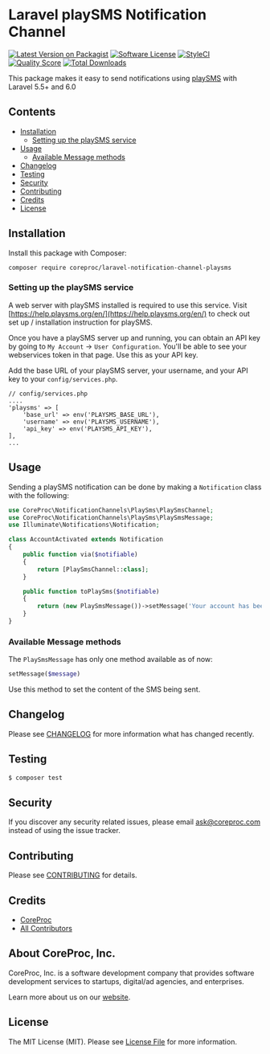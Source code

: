 # Laravel playSMS Notification Channel

[![Latest Version on Packagist](https://img.shields.io/packagist/v/coreproc/laravel-notification-channel-play-sms.svg?style=flat-square)](https://packagist.org/packages/coreproc/laravel-notification-channel-play-sms)
[![Software License](https://img.shields.io/badge/license-MIT-brightgreen.svg?style=flat-square)](LICENSE.md)
[![StyleCI](https://styleci.io/repos/:style_ci_id/shield)](https://styleci.io/repos/:style_ci_id)
[![Quality Score](https://img.shields.io/scrutinizer/g/coreproc/laravel-notification-channel-play-sms.svg?style=flat-square)](https://scrutinizer-ci.com/g/coreproc/laravel-notification-channel-play-sms)
[![Total Downloads](https://img.shields.io/packagist/dt/coreproc/laravel-notification-channel-play-sms.svg?style=flat-square)](https://packagist.org/packages/coreproc/laravel-notification-channel-play-sms)

This package makes it easy to send notifications using [playSMS](https://playsms.org) with Laravel 5.5+ and 6.0

## Contents

- [Installation](#installation)
	- [Setting up the playSMS service](#setting-up-the-playSMS-service)
- [Usage](#usage)
	- [Available Message methods](#available-message-methods)
- [Changelog](#changelog)
- [Testing](#testing)
- [Security](#security)
- [Contributing](#contributing)
- [Credits](#credits)
- [License](#license)


## Installation

Install this package with Composer:

    composer require coreproc/laravel-notification-channel-playsms

### Setting up the playSMS service

A web server with playSMS installed is required to use this service. Visit 
[https://help.playsms.org/en/](https://help.playsms.org/en/) to check out set up / installation instruction for playSMS.

Once you have a playSMS server up and running, you can obtain an API key by going to `My Account` -> 
`User Configuration`. You'll be able to see your webservices token in that page. Use this as your API key.  

Add the base URL of your playSMS server, your username, and your API key to your `config/services.php`.

    // config/services.php
    ....
    'playsms' => [
        'base_url' => env('PLAYSMS_BASE_URL'),
        'username' => env('PLAYSMS_USERNAME'),
        'api_key' => env('PLAYSMS_API_KEY'),
    ],
    ...

## Usage

Sending a playSMS notification can be done by making a `Notification` class with the following:

```php
use CoreProc\NotificationChannels\PlaySms\PlaySmsChannel;
use CoreProc\NotificationChannels\PlaySms\PlaySmsMessage;
use Illuminate\Notifications\Notification;

class AccountActivated extends Notification
{
    public function via($notifiable)
    {
        return [PlaySmsChannel::class];
    }

    public function toPlaySms($notifiable)
    {
        return (new PlaySmsMessage())->setMessage('Your account has been activated!');
    }
}
```

### Available Message methods

The `PlaySmsMessage` has only one method available as of now:

```php
setMessage($message)
```

Use this method to set the content of the SMS being sent.

## Changelog

Please see [CHANGELOG](CHANGELOG.md) for more information what has changed recently.

## Testing

``` bash
$ composer test
```

## Security

If you discover any security related issues, please email ask@coreproc.com instead of using the issue tracker.

## Contributing

Please see [CONTRIBUTING](CONTRIBUTING.md) for details.

## Credits

- [CoreProc](https://github.com/CoreProc)
- [All Contributors](../../contributors)

## About CoreProc, Inc.

CoreProc, Inc. is a software development company that provides software development services to startups, digital/ad agencies, and enterprises.

Learn more about us on our [website](https://coreproc.com).

## License

The MIT License (MIT). Please see [License File](LICENSE.md) for more information.

